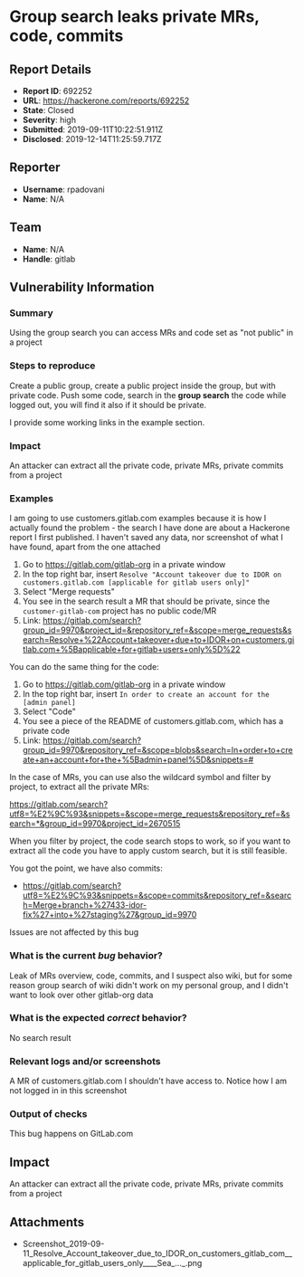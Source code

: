 # Group search leaks private MRs, code, commits

## Report Details
- **Report ID**: 692252
- **URL**: https://hackerone.com/reports/692252
- **State**: Closed
- **Severity**: high
- **Submitted**: 2019-09-11T10:22:51.911Z
- **Disclosed**: 2019-12-14T11:25:59.717Z

## Reporter
- **Username**: rpadovani
- **Name**: N/A

## Team
- **Name**: N/A
- **Handle**: gitlab

## Vulnerability Information
### Summary

Using the group search you can access MRs and code set as "not public" in a project

### Steps to reproduce

Create a public group, create a public project inside the group, but with private code.
Push some code, search in the **group search** the code while logged out, you will find it also if it should be private.

I provide some working links in the example section.

### Impact

An attacker can extract all the private code, private MRs, private commits from a project

### Examples

I am going to use customers.gitlab.com examples because it is how I actually found the problem - the search I have done are about a Hackerone report I first published. I haven't saved any data, nor screenshot of what I have found, apart from the one attached

1. Go to https://gitlab.com/gitlab-org in a private window
2. In the top right bar, insert `Resolve "Account takeover due to IDOR on customers.gitlab.com [applicable for gitlab users only]"`
3. Select "Merge requests"
4. You see in the search result a MR that should be private, since the `customer-gitlab-com` project has no public code/MR
5. Link: https://gitlab.com/search?group_id=9970&project_id=&repository_ref=&scope=merge_requests&search=Resolve+%22Account+takeover+due+to+IDOR+on+customers.gitlab.com+%5Bapplicable+for+gitlab+users+only%5D%22

You can do the same thing for the code:
1. Go to https://gitlab.com/gitlab-org in a private window
2. In the top right bar, insert `In order to create an account for the [admin panel]`
3. Select "Code"
4. You see a piece of the README of customers.gitlab.com, which has a private code
5. Link:  https://gitlab.com/search?group_id=9970&repository_ref=&scope=blobs&search=In+order+to+create+an+account+for+the+%5Badmin+panel%5D&snippets=#

In the case of MRs, you can use also the wildcard symbol and filter by project, to extract all the private MRs:

https://gitlab.com/search?utf8=%E2%9C%93&snippets=&scope=merge_requests&repository_ref=&search=*&group_id=9970&project_id=2670515

When you filter by project, the code search stops to work, so if you want to extract all the code you have to apply custom search, but it is still feasible.

You got the point, we have also commits:
- https://gitlab.com/search?utf8=%E2%9C%93&snippets=&scope=commits&repository_ref=&search=Merge+branch+%27433-idor-fix%27+into+%27staging%27&group_id=9970

Issues are not affected by this bug

### What is the current *bug* behavior?

Leak of MRs overview, code, commits, and I suspect also wiki, but for some reason group search of wiki didn't work on my personal group, and I didn't want to look over other gitlab-org data

### What is the expected *correct* behavior?

No search result

### Relevant logs and/or screenshots

A MR of customers.gitlab.com I shouldn't have access to. Notice how I am not logged in in this screenshot

### Output of checks

This bug happens on GitLab.com

## Impact

An attacker can extract all the private code, private MRs, private commits from a project

## Attachments
- Screenshot_2019-09-11_Resolve_Account_takeover_due_to_IDOR_on_customers_gitlab_com__applicable_for_gitlab_users_only____Sea_..._.png
